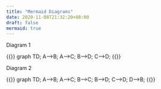 ```yaml
---
title: "Mermaid Diagrams"
date: 2020-11-08T21:32:20+08:00
draft: false
mermaid: true
---
```


Diagram 1

{{<mermaid>}}
graph TD;
  A-->B;
  A-->C;
  B-->D;
  C-->D;
{{</mermaid>}}

Diagram 2

{{<mermaid>}}
graph TD;
  A-->B;
  A-->C;
  B-->C;
  B-->D;
  C-->D;
  D-->B;
{{</mermaid>}}